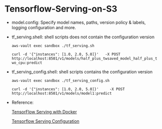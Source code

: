 # Tensorflow-Serving-on-S3
* model.config: Specify model names, paths, version policy & labels, logging configuration and more.

* tf_serving.shell: shell scripts does not contain the configuration version
    
    `aws-vault exec sandbox ./tf_serving.sh`
     
    `curl -d '{"instances": [1.0, 2.0, 5.0]}'   -X POST http://localhost:8501/v1/models/half_plus_twsaved_model_half_plus_two_cpu:predict`

   
* tf_serving_config.shell: shell scripts contains the configuration version

    `aws-vault exec sandbox ./tf_serving_config.sh`

    `curl -d '{"instances": [1.0, 2.0, 5.0]}'     -X POST http://localhost:8501/v1/models/model1:predict`


* Reference:

    [TensorFlow Serving with Docker][1]

    [Tensorflow Serving Configuration][2]

[1]:https://www.tensorflow.org/tfx/serving/docker
[2]:https://www.tensorflow.org/tfx/serving/serving_config

